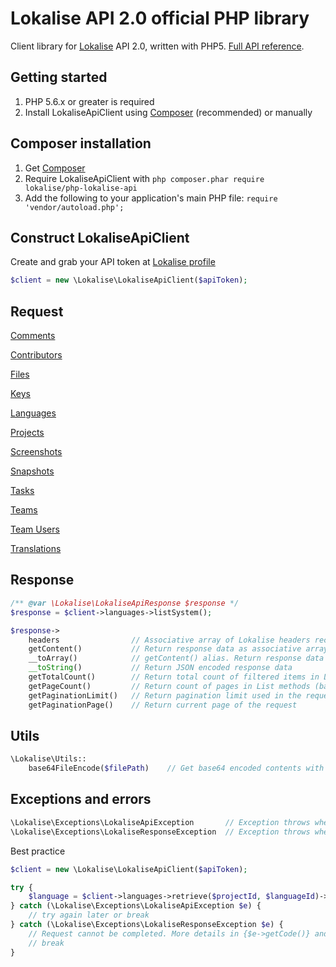 # Lokalise API 2.0 official PHP library

Client library for [Lokalise](https://lokalise.co) API 2.0, written with PHP5.
[Full API reference](https://lokalise.co/api2docs/php/).

## Getting started

1. PHP 5.6.x or greater is required
2. Install LokaliseApiClient using [Composer](#composer-installation) (recommended) or manually

## Composer installation

1. Get [Composer](http://getcomposer.org/)
2. Require LokaliseApiClient with `php composer.phar require lokalise/php-lokalise-api`
3. Add the following to your application's main PHP file: `require 'vendor/autoload.php';`

## Construct LokaliseApiClient
Create and grab your API token at [Lokalise profile](https://lokalise.co/profile)

```php
$client = new \Lokalise\LokaliseApiClient($apiToken);
```

## Request

[Comments](Docs/comments.md)

[Contributors](Docs/contributors.md)

[Files](Docs/files.md)

[Keys](Docs/keys.md)

[Languages](Docs/languages.md)

[Projects](Docs/projects.md)

[Screenshots](Docs/screenshots.md)

[Snapshots](Docs/snapshots.md)

[Tasks](Docs/tasks.md)

[Teams](Docs/teams.md)

[Team Users](Docs/teamUsers.md)

[Translations](Docs/translations.md)

## Response

```php
/** @var \Lokalise\LokaliseApiResponse $response */
$response = $client->languages->listSystem();

$response->
    headers                // Associative array of Lokalise headers received
    getContent()           // Return response data as associative array
    __toArray()            // getContent() alias. Return response data as associative array
    __toString()           // Return JSON encoded response data
    getTotalCount()        // Return total count of filtered items in List methods
    getPageCount()         // Return count of pages in List methods (based on limit parameter)
    getPaginationLimit()   // Return pagination limit used in the request
    getPaginationPage()    // Return current page of the request
```

## Utils

```php
\Lokalise\Utils::
    base64FileEncode($filePath)    // Get base64 encoded contents with leading mime type
```

## Exceptions and errors

```php
\Lokalise\Exceptions\LokaliseApiException       // Exception throws when Lokalise API can't be reached using Guzzle
\Lokalise\Exceptions\LokaliseResponseException  // Exception throws when Lokalise API responded with a single error
```

Best practice

```php
$client = new \Lokalise\LokaliseApiClient($apiToken);

try {
    $language = $client->languages->retrieve($projectId, $languageId)->getContent();
} catch (\Lokalise\Exceptions\LokaliseApiException $e) {
    // try again later or break
} catch (\Lokalise\Exceptions\LokaliseResponseException $e) {
    // Request cannot be completed. More details in {$e->getCode()} and {$e->getMessage()}
    // break
}
```
